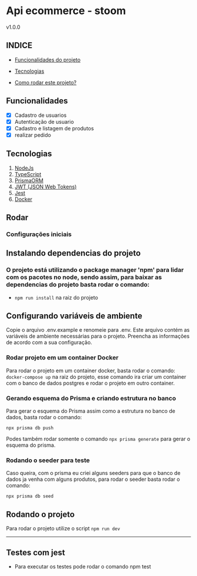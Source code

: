 # Api ecommerce - stoom

v1.0.0

## INDICE

-   <a href="#funcionalidades">Funcionalidades do projeto</a>

-   <a href="#tecnologias">Tecnologias</a>

-   <a href="#rodar">Como rodar este projeto?</a>

## Funcionalidades

-   [x] Cadastro de usuarios
-   [x] Autenticação de usuario
-   [x] Cadastro e listagem de produtos
-   [x] realizar pedido

## Tecnologias

1. [NodeJs](https://nodejs.org/en)
2. [TypeScript](https://www.typescriptlang.org/)
3. [PrismaORM](https://www.prisma.io/)
4. [JWT (JSON Web Tokens)](https://jwt.io/)
5. [Jest](https://jestjs.io/pt-BR/)
6. [Docker](https://www.docker.com)

## Rodar

### Configurações iniciais

## Instalando dependencias do projeto

### O projeto está utilizando o package manager 'npm' para lidar com os pacotes no node, sendo assim, para baixar as dependencias do projeto basta rodar o comando:

-   `npm run install` na raiz do projeto

## Configurando variáveis de ambiente

Copie o arquivo .env.example e renomeie para .env. Este arquivo contém as variáveis de ambiente necessárias para o projeto. Preencha as informações de acordo com a sua configuração.

### Rodar projeto em um container Docker

Para rodar o projeto em um container docker, basta rodar o comando: `docker-compose up` na raiz do projeto, esse comando ira criar um container com o banco de dados postgres e rodar o projeto em outro container.

### Gerando esquema do Prisma e criando estrutura no banco

Para gerar o esquema do Prisma assim como a estrutura no banco de dados, basta rodar o comando:

`npx prisma db push`

Podes também rodar somente o comando `npx prisma generate` para gerar o esquema do prisma.

### Rodando o seeder para teste

Caso queira, com o prisma eu criei alguns seeders para que o banco de dados ja venha com alguns produtos, para rodar o seeder basta rodar o comando:

`npx prisma db seed`

## Rodando o projeto

Para rodar o projeto utilize o script `npm run dev`

---

## Testes com jest

-   Para executar os testes pode rodar o comando npm test

